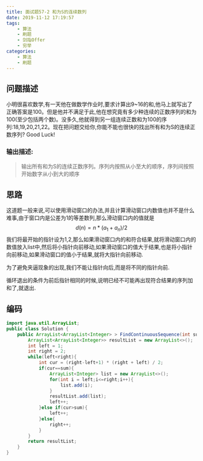 ```yaml
---
title: 面试题57-2 和为S的连续数列
date: 2019-11-12 17:19:57
tags:
	- 算法
	- 刷题
	- 剑指Offer
    - 穷举
categories:
	- 算法
	- 刷题
---
```


## 问题描述

小明很喜欢数学,有一天他在做数学作业时,要求计算出9~16的和,他马上就写出了正确答案是100。但是他并不满足于此,他在想究竟有多少种连续的正数序列的和为100(至少包括两个数)。没多久,他就得到另一组连续正数和为100的序列:18,19,20,21,22。现在把问题交给你,你能不能也很快的找出所有和为S的连续正数序列? Good Luck!

<!--more-->

### 输出描述:

> 输出所有和为S的连续正数序列。序列内按照从小至大的顺序，序列间按照开始数字从小到大的顺序

## 思路

这道题一般来说,可以使用滑动窗口的办法,并且计算滑动窗口内数值也并不是什么难事,由于窗口内是公差为1的等差数列,那么滑动窗口内的值就是
$$
d(n) = n * (a_1+a_n)/2
$$
我们将最开始的指针设为1,2,那么如果滑动窗口内的和符合结果,就将滑动窗口内的数值放入list中,然后将小指针向前移动,如果滑动窗口的值大于结果,也是将小指针向前移动,如果滑动窗口的值小于结果,就将大指针向前移动.

为了避免夹逼现象的出现,我们不能让指针向后,而是将不同的指针向前.

循环退出的条件为前后指针相同的时候,说明已经不可能再出现符合结果的序列加和了,就退出.



## 编码

```java
import java.util.ArrayList;
public class Solution {
    public ArrayList<ArrayList<Integer> > FindContinuousSequence(int sum) {
        ArrayList<ArrayList<Integer>> resultList = new ArrayList<>();
        int left = 1;
        int right = 2;
        while(left<right){
            int cur = (right-left+1) * (right + left) / 2;
            if(cur==sum){
                ArrayList<Integer> list = new ArrayList<>();
                for(int i = left;i<=right;i++){
                    list.add(i);
                }
                resultList.add(list);
                left++;
            }else if(cur>sum){
                left++;
            }else{
                right++;
            }
        }
        return resultList;
    }
}
```

